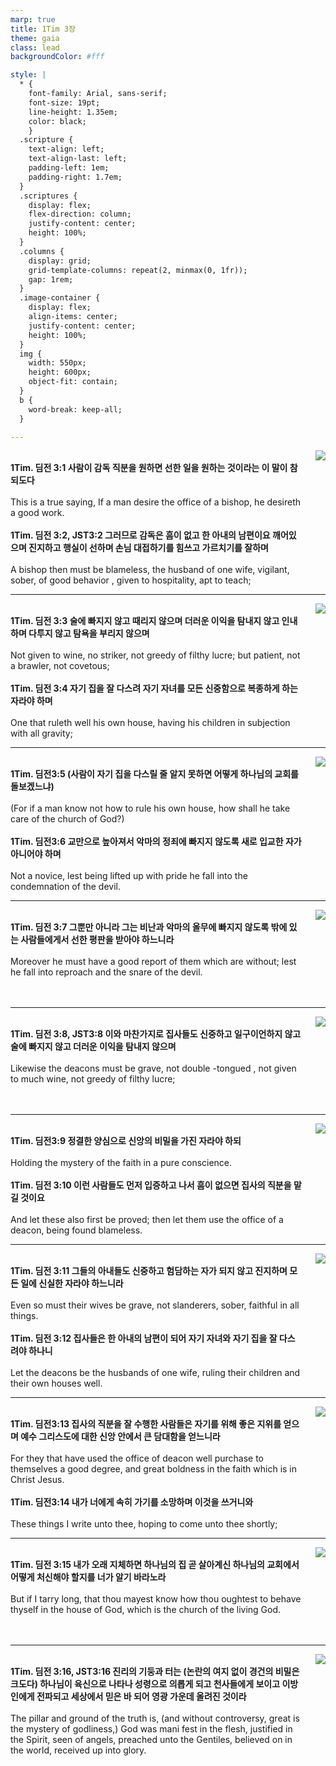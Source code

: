 ```yaml
---
marp: true
title: 1Tim 3장
theme: gaia
class: lead
backgroundColor: #fff

style: |
  * {
    font-family: Arial, sans-serif;
    font-size: 19pt;
    line-height: 1.35em;
    color: black;
    }
  .scripture {
    text-align: left;
    text-align-last: left;
    padding-left: 1em;
    padding-right: 1.7em;
  }
  .scriptures {
    display: flex;
    flex-direction: column;
    justify-content: center;
    height: 100%;
  }
  .columns {
    display: grid;
    grid-template-columns: repeat(2, minmax(0, 1fr));
    gap: 1rem;
  }
  .image-container {
    display: flex;
    align-items: center;
    justify-content: center;
    height: 100%;
  }
  img {
    width: 550px;
    height: 600px;
    object-fit: contain;
  }
  b {
    word-break: keep-all;
  }

---
```


<div class="columns">
  <div class="scriptures">
    <br>
    <div class="scripture">
      <b>1Tim. 딤전 3:1 사람이 감독 직분을 원하면 선한 일을 원하는 것이라는 이 말이 참되도다 
      </b>
    </div>
    <br>
    <div class="scripture">This is a true saying, If a man desire the office of a bishop, he desireth a good work. 
    </div>
    <br>
    <div class="scripture">
      <b>1Tim. 딤전 3:2, JST3:2 그러므로 감독은 흠이 없고 한 아내의 남편이요 깨어있으며 진지하고 행실이 선하며 손님 대접하기를 힘쓰고 가르치기를 잘하며 
      </b>
    </div>
    <br>
    <div class="scripture">A bishop then must be blameless, the husband of one wife, vigilant, sober, of good behavior , given to hospitality, apt to teach; 
    </div>         
  </div>
  <div class="image-container">
    <img src='../../pictures/picture_16.jpg'>
  </div>
</div>

---

<div class="columns">
  <div class="scriptures">
    <br>
    <div class="scripture">
      <b>1Tim. 딤전 3:3 술에 빠지지 않고 때리지 않으며 더러운 이익을 탐내지 않고 인내하며 다투지 않고 탐욕을 부리지 않으며 
      </b>
    </div>
    <br>
    <div class="scripture">Not given to wine, no striker, not greedy of filthy lucre; but patient, not a brawler, not covetous; 
    </div>
    <br>
    <div class="scripture">
      <b>1Tim. 딤전 3:4 자기 집을 잘 다스려 자기 자녀를 모든 신중함으로 복종하게 하는 자라야 하며 
      </b>
    </div>
    <br>
    <div class="scripture">One that ruleth well his own house, having his children in subjection with all gravity; 
    </div>         
  </div>
  <div class="image-container">
    <img src='../../pictures/picture_113.jpg'>
  </div>
</div>

---

<div class="columns">
  <div class="scriptures">
    <br>
    <div class="scripture">
      <b>1Tim. 딤전3:5 (사람이 자기 집을 다스릴 줄 알지 못하면 어떻게 하나님의 교회를 돌보겠느냐) 
      </b>
    </div>
    <br>
    <div class="scripture">(For if a man know not how to rule his own house, how shall he take care of the church of God?) 
    </div>
    <br>
    <div class="scripture">
      <b>1Tim. 딤전3:6 교만으로 높아져서 악마의 정죄에 빠지지 않도록 새로 입교한 자가 아니어야 하며 
      </b>
    </div>
    <br>
    <div class="scripture">Not a novice, lest being lifted up with pride he fall into the condemnation of the devil. 
    </div>         
  </div>
  <div class="image-container">
    <img src='../../pictures/picture_54.jpg'>
  </div>
</div>

---

<div class="columns">
  <div class="scriptures">
    <br>
    <div class="scripture">
      <b>1Tim. 딤전 3:7 그뿐만 아니라 그는 비난과 악마의 올무에 빠지지 않도록 밖에 있는 사람들에게서 선한 평판을 받아야 하느니라 
      </b>
    </div>
    <br>
    <div class="scripture">Moreover he must have a good report of them which are without; lest he fall into reproach and the snare of the devil. 
    </div>
    <br>
    <div class="scripture">
      <b>
      </b>
    </div>
    <br>
    <div class="scripture">
    </div>         
  </div>
  <div class="image-container">
    <img src='../../pictures/picture_60.jpg'>
  </div>
</div>

---

<div class="columns">
  <div class="scriptures">
    <br>
    <div class="scripture">
      <b>1Tim. 딤전 3:8, JST3:8 이와 마찬가지로 집사들도 신중하고 일구이언하지 않고 술에 빠지지 않고 더러운 이익을 탐내지 않으며 
      </b>
    </div>
    <br>
    <div class="scripture">Likewise the deacons must be grave, not double -tongued , not given to much wine, not greedy of filthy lucre; 
    </div>
    <br>
    <div class="scripture">
      <b>
      </b>
    </div>
    <br>
    <div class="scripture">
    </div>         
  </div>
  <div class="image-container">
    <img src='../../pictures/picture_6.jpg'>
  </div>
</div>

---

<div class="columns">
  <div class="scriptures">
    <br>
    <div class="scripture">
      <b>1Tim. 딤전3:9 정결한 양심으로 신앙의 비밀을 가진 자라야 하되 
      </b>
    </div>
    <br>
    <div class="scripture">Holding the mystery of the faith in a pure conscience. 
    </div>
    <br>
    <div class="scripture">
      <b>1Tim. 딤전 3:10 이런 사람들도 먼저 입증하고 나서 흠이 없으면 집사의 직분을 맡길 것이요 
      </b>
    </div>
    <br>
    <div class="scripture">And let these also first be proved; then let them use the office of a deacon, being found blameless. 
    </div>         
  </div>
  <div class="image-container">
    <img src='../../pictures/picture_102.jpg'>
  </div>
</div>

---

<div class="columns">
  <div class="scriptures">
    <br>
    <div class="scripture">
      <b>1Tim. 딤전 3:11 그들의 아내들도 신중하고 험담하는 자가 되지 않고 진지하며 모든 일에 신실한 자라야 하느니라 
      </b>
    </div>
    <br>
    <div class="scripture">Even so must their wives be grave, not slanderers, sober, faithful in all things. 
    </div>
    <br>
    <div class="scripture">
      <b>1Tim. 딤전 3:12 집사들은 한 아내의 남편이 되어 자기 자녀와 자기 집을 잘 다스려야 하나니 
      </b>
    </div>
    <br>
    <div class="scripture">Let the deacons be the husbands of one wife, ruling their children and their own houses well. 
    </div>         
  </div>
  <div class="image-container">
    <img src='../../pictures/picture_136.jpg'>
  </div>
</div>

---

<div class="columns">
  <div class="scriptures">
    <br>
    <div class="scripture">
      <b>1Tim. 딤전3:13 집사의 직분을 잘 수행한 사람들은 자기를 위해 좋은 지위를 얻으며 예수 그리스도에 대한 신앙 안에서 큰 담대함을 얻느니라 
      </b>
    </div>
    <br>
    <div class="scripture">For they that have used the office of deacon well purchase to themselves a good degree, and great boldness in the faith which is in Christ Jesus. 
    </div>
    <br>
    <div class="scripture">
      <b>1Tim. 딤전3:14 내가 너에게 속히 가기를 소망하며 이것을 쓰거니와 
      </b>
    </div>
    <br>
    <div class="scripture">These things I write unto thee, hoping to come unto thee shortly; 
    </div>         
  </div>
  <div class="image-container">
    <img src='../../pictures/picture_178.jpg'>
  </div>
</div>

---

<div class="columns">
  <div class="scriptures">
    <br>
    <div class="scripture">
      <b>1Tim. 딤전 3:15 내가 오래 지체하면 하나님의 집 곧 살아계신 하나님의 교회에서 어떻게 처신해야 할지를 너가 알기 바라노라 
      </b>
    </div>
    <br>
    <div class="scripture">But if I tarry long, that thou mayest know how thou oughtest to behave thyself in the house of God, which is the church of the living God. 
    </div>
    <br>
    <div class="scripture">
      <b>
      </b>
    </div>
    <br>
    <div class="scripture">
    </div>         
  </div>
  <div class="image-container">
    <img src='../../pictures/picture_32.jpg'>
  </div>
</div>

---

<div class="columns">
  <div class="scriptures">
    <br>
    <div class="scripture">
      <b>1Tim. 딤전 3:16, JST3:16 진리의 기둥과 터는 (논란의 여지 없이 경건의 비밀은 크도다) 하나님이 육신으로 나타나 성령으로 의롭게 되고 천사들에게 보이고 이방인에게 전파되고 세상에서 믿은 바 되어 영광 가운데 올려진 것이라 
      </b>
    </div>
    <br>
    <div class="scripture">The pillar and ground of the truth is, (and without controversy, great is the mystery of godliness,) God was mani fest in the flesh, justified in the Spirit, seen of angels, preached unto the Gentiles, believed on in the world, received up into glory.
    </div>
    <br>
    <div class="scripture">
      <b>
      </b>
    </div>
    <br>
    <div class="scripture">
    </div>         
  </div>
  <div class="image-container">
    <img src='../../pictures/picture_51.jpg'>
  </div>
</div>

